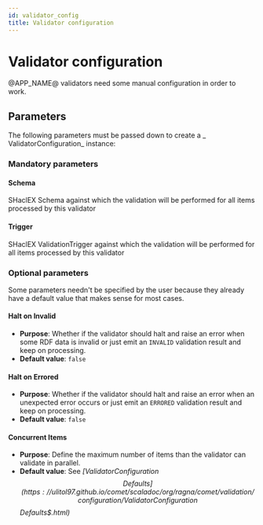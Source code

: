 ```yaml
---
id: validator_config
title: Validator configuration
---
```


# Validator configuration

@APP_NAME@ validators need some manual configuration in order to work.

## Parameters

The following parameters must be passed down to create a _
ValidatorConfiguration_ instance:

### Mandatory parameters

#### Schema

SHaclEX Schema against which the validation will be performed for all items processed by
this validator

#### Trigger

SHaclEX ValidationTrigger against which the validation will be performed for all items
processed by this validator

### Optional parameters

Some parameters needn't be specified by the user because they already have a
default value that makes sense for most cases.

#### Halt on Invalid

- **Purpose**:  Whether if the validator should halt and raise an error when
  some RDF data is invalid or just emit an `INVALID` validation result and keep
  on processing.
- **Default value**: `false`

#### Halt on Errored

- **Purpose**:  Whether if the validator should halt and raise an error when an
  unexpected error occurs or just emit an `ERRORED` validation result and keep
  on processing.
- **Default value**: `false`

#### Concurrent Items

- **Purpose**: Define the maximum number of items than the validator can
  validate in parallel.
- **Default value**:
  See _[ValidatorConfiguration$$Defaults](https://ulitol97.github.io/comet/scaladoc/org/ragna/comet/validation/configuration/ValidatorConfiguration$$Defaults$.html)_
